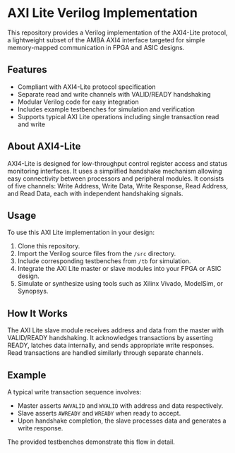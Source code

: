 # AXI Lite Verilog Implementation

This repository provides a Verilog implementation of the AXI4-Lite protocol, a lightweight subset of the AMBA AXI4 interface targeted for simple memory-mapped communication in FPGA and ASIC designs.

## Features

- Compliant with AXI4-Lite protocol specification
- Separate read and write channels with VALID/READY handshaking
- Modular Verilog code for easy integration
- Includes example testbenches for simulation and verification
- Supports typical AXI Lite operations including single transaction read and write

## About AXI4-Lite

AXI4-Lite is designed for low-throughput control register access and status monitoring interfaces. It uses a simplified handshake mechanism allowing easy connectivity between processors and peripheral modules. It consists of five channels: Write Address, Write Data, Write Response, Read Address, and Read Data, each with independent handshaking signals.

## Usage

To use this AXI Lite implementation in your design:

1. Clone this repository.
2. Import the Verilog source files from the `/src` directory.
3. Include corresponding testbenches from `/tb` for simulation.
4. Integrate the AXI Lite master or slave modules into your FPGA or ASIC design.
5. Simulate or synthesize using tools such as Xilinx Vivado, ModelSim, or Synopsys.

## How It Works

The AXI Lite slave module receives address and data from the master with VALID/READY handshaking. It acknowledges transactions by asserting READY, latches data internally, and sends appropriate write responses. Read transactions are handled similarly through separate channels.

## Example

A typical write transaction sequence involves:

- Master asserts `AWVALID` and `WVALID` with address and data respectively.
- Slave asserts `AWREADY` and `WREADY` when ready to accept.
- Upon handshake completion, the slave processes data and generates a write response.

The provided testbenches demonstrate this flow in detail.
